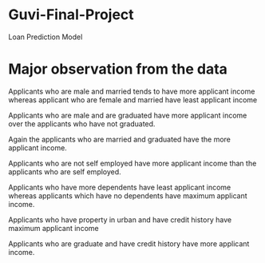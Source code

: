 # Guvi-Final-Project
Loan Prediction Model


# Major observation from the data
Applicants who are male and married tends to have more applicant income whereas applicant who are female and married have least applicant income

Applicants who are male and are graduated have more applicant income over the applicants who have not graduated.

Again the applicants who are married and graduated have the more applicant income.

Applicants who are not self employed have more applicant income than the applicants who are self employed.

Applicants who have more dependents have least applicant income whereas applicants which have no dependents have maximum applicant income.

Applicants who have property in urban and have credit history have maximum applicant income

Applicants who are graduate and have credit history have more applicant income.

